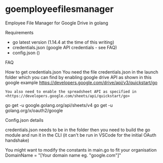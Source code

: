 # goemployeefilesmanager

Employee File Manager for Google Drive in golang

Requirements

- go latest version (1.14.4 at the time of this writing)
- credentials.json (google API credentials - see FAQ)
- config.json ()

FAQ

How to get credentials.json
You need the file credentials.json in the launch folder which you can find by enabling google drive API as shown in this google example
<https://developers.google.com/drive/api/v3/quickstart/go>

    You also need to enable the spreadsheet API as specified in
    <https://developers.google.com/sheets/api/quickstart/go>

go get -u google.golang.org/api/sheets/v4
go get -u golang.org/x/oauth2/google

Config.json details

credentials.json needs to be in the folder then you need to build the go module and run it in the CLI (it can't be run in VSCode for the initial OAuth handshake)

You might want to modify the constants in main.go to fit your organisation
DomainName = "[Your domain name eg. "google.com"]"
